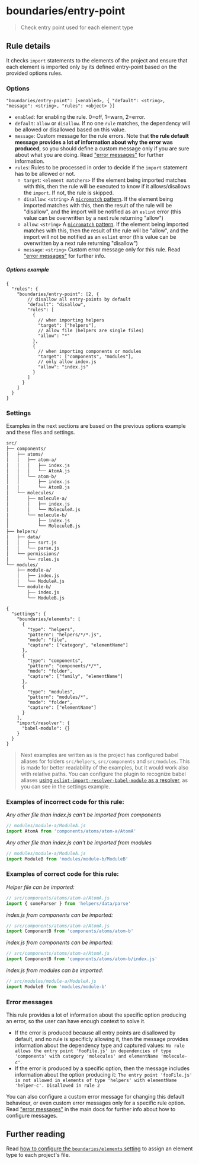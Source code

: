 # boundaries/entry-point

> Check entry point used for each element type

## Rule details

It checks `import` statements to the elements of the project and ensure that each element is imported only by its defined entry-point based on the provided options rules.

### Options

```
"boundaries/entry-point": [<enabled>, { "default": <string>, "message": <string>, "rules": <object> }]
```

* `enabled`: for enabling the rule. 0=off, 1=warn, 2=error.
* `default`: `allow` or `disallow`. If no one `rule` matches, the dependency will be allowed or disallowed based on this value.
* `message`: Custom message for the rule errors. Note that __the rule default message provides a lot of information about why the error was produced__, so you should define a custom message only if you are sure about what you are doing. Read ["error messages"](#error-messages) for further information.
* `rules`: Rules to be processed in order to decide if the `import` statement has to be allowed or not.
  * `target`: `<element matchers>` If the element being imported matches with this, then the rule will be executed to know if it allows/disallows the `import`. If not, the rule is skipped.
  * `disallow`: `<string>` A [`micromatch` pattern](https://github.com/micromatch/micromatch). If the element being imported matches with this, then the result of the rule will be "disallow", and the import will be notified as an `eslint` error (this value can be overwritten by a next rule returning "allow")
  * `allow`: `<string>` A [`micromatch` pattern](https://github.com/micromatch/micromatch). If the element being imported matches with this, then the result of the rule will be "allow", and the import will not be notified as an `eslint` error (this value can be overwritten by a next rule returning "disallow")
  * `message`: `<string>` Custom error message only for this rule. Read ["error messages"](#error-messages) for further info.

##### Options example

```jsonc
{
  "rules": {
    "boundaries/entry-point": [2, {
        // disallow all entry-points by default
        "default": "disallow",
        "rules": [
          {
            // when importing helpers
            "target": ["helpers"],
            // allow file (helpers are single files)
            "allow": "*"
          },
          {
            // when importing components or modules
            "target": ["components", "modules"],
            // only allow index.js
            "allow": "index.js"
          }
        ]
      }
    ]
  }
}
```
### Settings

Examples in the next sections are based on the previous options example and these files and settings.

```txt
src/
├── components/
│   ├── atoms/
│   │   ├── atom-a/
│   │   │   ├── index.js
│   │   │   └── AtomA.js
│   │   └── atom-b/
│   │       ├── index.js
│   │       └── AtomB.js
│   └── molecules/
│       ├── molecule-a/
│       │   ├── index.js
│       │   └── MoleculeA.js
│       └── molecule-b/
│           ├── index.js
│           └── MoleculeB.js
├── helpers/
│   ├── data/
│   │   ├── sort.js
│   │   └── parse.js
│   └── permissions/
│       └── roles.js
└── modules/
    ├── module-a/
    │   ├── index.js
    │   └── ModuleA.js
    └── module-b/
        ├── index.js
        └── ModuleB.js
```

```jsonc
{
  "settings": {
    "boundaries/elements": [
      {
        "type": "helpers",
        "pattern": "helpers/*/*.js",
        "mode": "file",
        "capture": ["category", "elementName"]
      },
      {
        "type": "components",
        "pattern": "components/*/*",
        "mode": "folder",
        "capture": ["family", "elementName"]
      },
      {
        "type": "modules",
        "pattern": "modules/*",
        "mode": "folder",
        "capture": ["elementName"]
      }
    ],
    "import/resolver": {
      "babel-module": {}
    }
  }
}
```

> Next examples are written as is the project has configured babel aliases for folders `src/helpers`, `src/components` and `src/modules`. This is made for better readability of the examples, but it would work also with relative paths. You can configure the plugin to recognize babel aliases [using `eslint-import-resolver-babel-module` as a resolver](../../README.md#resolvers), as you can see in the settings example.

### Examples of **incorrect** code for this rule:

_Any other file than index.js can't be imported from components_

```js
// modules/module-a/ModuleA.js
import AtomA from 'components/atoms/atom-a/AtomA'

```

_Any other file than index.js can't be imported from modules_

```js
// modules/module-a/ModuleA.js
import ModuleB from 'modules/module-b/ModuleB'

```

### Examples of **correct** code for this rule:

_Helper file can be imported:_

```js
// src/components/atoms/atom-a/AtomA.js
import { someParser } from 'helpers/data/parse'

```

_index.js from components can be imported:_

```js
// src/components/atoms/atom-a/AtomA.js
import ComponentB from 'components/atoms/atom-b'

```

_index.js from components can be imported:_

```js
// src/components/atoms/atom-a/AtomA.js
import ComponentB from 'components/atoms/atom-b/index.js'

```

_index.js from modules can be imported:_

```js
// src/modules/module-a/ModuleA.js
import ModuleB from 'modules/module-b'

```

### Error messages

This rule provides a lot of information about the specific option producing an error, so the user can have enough context to solve it.

* If the error is produced because all entry points are disallowed by default, and no rule is specificly allowing it, then the message provides information about the dependency type and captured values: `No rule allows the entry point 'fooFile.js' in dependencies of type 'components' with category 'molecules' and elementName 'molecule-c'`.
* If the error is produced by a specific option, then the message includes information about the option producing it: `The entry point 'fooFile.js' is not allowed in elements of type 'helpers' with elementName 'helper-c'. Disallowed in rule 2`

You can also configure a custom error message for changing this default behaviour, or even custom error messages only for a specific rule option. Read ["error messages"](../../README.md#error-messages) in the main docs for further info about how to configure messages.

## Further reading

Read [how to configure the `boundaries/elements` setting](../../README.md#global-settings) to assign an element type to each project's file.
